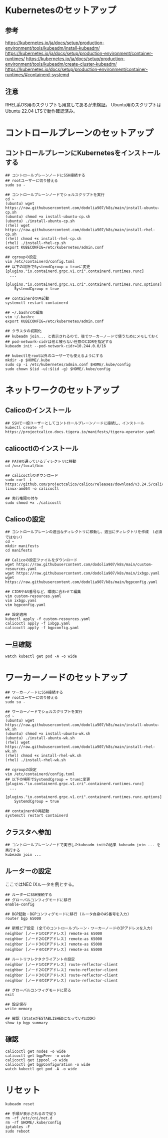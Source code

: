 # Kubernetesのセットアップ  
## 参考
https://kubernetes.io/ja/docs/setup/production-environment/tools/kubeadm/install-kubeadm/
https://kubernetes.io/ja/docs/setup/production-environment/container-runtimes/
https://kubernetes.io/ja/docs/setup/production-environment/tools/kubeadm/create-cluster-kubeadm/
https://kubernetes.io/docs/setup/production-environment/container-runtimes/#containerd-systemd

## 注意
RHEL系OS用のスクリプトも用意してあるが未検証。
Ubuntu用のスクリプトはUbuntu 22.04 LTSで動作確認済み。

# コントロールプレーンのセットアップ  
## コントロールプレーンにKubernetesをインストールする    
```
## コントロールプレーンノードにSSH接続する  
## rootユーザーに切り替える
sudo su -

## コントロールプレーンノードでシェルスクリプトを実行
cd ~
(ubuntu) wget https://raw.githubusercontent.com/dodolia907/k8s/main/install-ubuntu-cp.sh
(ubuntu) chmod +x install-ubuntu-cp.sh
(ubuntu) ./install-ubuntu-cp.sh  
(rhel) wget https://raw.githubusercontent.com/dodolia907/k8s/main/install-rhel-cp.sh
(rhel) chmod +x install-rhel-cp.sh  
(rhel) ./install-rhel-cp.sh
export KUBECONFIG=/etc/kubernetes/admin.conf  

## cgroupの設定
vim /etc/containerd/config.toml
## 以下の場所でSystemdCgroup = trueに変更
[plugins."io.containerd.grpc.v1.cri".containerd.runtimes.runc]
  ...
  [plugins."io.containerd.grpc.v1.cri".containerd.runtimes.runc.options]
    SystemdCgroup = true

## containerdの再起動
systemctl restart containerd

## ~/.bashrcの編集
vim ~/.bashrc  
export KUBECONFIG=/etc/kubernetes/admin.conf

## クラスタの初期化
## kubeadm join... と表示されるので、後でワーカーノードで使うためにメモしておく
## pod-network-cidrは他と被らない任意のCIDRを指定する
kubeadm init --pod-network-cidr=10.244.0.0/16

## kubectlをroot以外のユーザーでも使えるようにする
mkdir -p $HOME/.kube
sudo cp -i /etc/kubernetes/admin.conf $HOME/.kube/config
sudo chown $(id -u):$(id -g) $HOME/.kube/config
```

# ネットワークのセットアップ
## Calicoのインストール
```  
## SSHで一般ユーザーとしてコントロールプレーンノードに接続し、インストール
kubectl create -f https://projectcalico.docs.tigera.io/manifests/tigera-operator.yaml
```
## calicoctlのインストール
```
## PATHの通っているディレクトリに移動
cd /usr/local/bin

## calicoctlのダウンロード
sudo curl -L https://github.com/projectcalico/calico/releases/download/v3.24.5/calicoctl-linux-amd64 -o calicoctl

## 実行権限の付与
sudo chmod +x ./calicoctl
```

## Calicoの設定
```
## コントロールプレーンの適当なディレクトリに移動し、適当にディレクトリを作成　(必須ではない)
cd ~
mkdir manifests
cd manifests

## Calicoの設定ファイルをダウンロード
wget https://raw.githubusercontent.com/dodolia907/k8s/main/custom-resources.yaml
wget https://raw.githubusercontent.com/dodolia907/k8s/main/ixbgp.yaml
wget https://raw.githubusercontent.com/dodolia907/k8s/main/bgpconfig.yaml

## CIDRやAS番号など、環境に合わせて編集
vim custom-resources.yaml
vim ixbgp.yaml
vim bgpconfig.yaml

## 設定適用
kubectl apply -f custom-resources.yaml
calicoctl apply -f ixbgp.yaml
calicoctl apply -f bgpconfig.yaml
```

## 一旦確認
```
watch kubectl get pod -A -o wide
```

# ワーカーノードのセットアップ
```
## ワーカーノードにSSH接続する
## rootユーザーに切り替える
sudo su -

## ワーカーノードでシェルスクリプトを実行
cd ~
(ubuntu) wget https://raw.githubusercontent.com/dodolia907/k8s/main/install-ubuntu-wk.sh
(ubuntu) chmod +x install-ubuntu-wk.sh
(ubuntu) ./install-ubuntu-wk.sh
(rhel) wget https://raw.githubusercontent.com/dodolia907/k8s/main/install-rhel-wk.sh
(rhel) chmod +x install-rhel-wk.sh
(rhel) ./install-rhel-wk.sh  

## cgroupの設定
vim /etc/containerd/config.toml
## 以下の場所でSystemdCgroup = trueに変更
[plugins."io.containerd.grpc.v1.cri".containerd.runtimes.runc]
  ...
  [plugins."io.containerd.grpc.v1.cri".containerd.runtimes.runc.options]
    SystemdCgroup = true

## containerdの再起動
systemctl restart containerd
```

## クラスタへ参加
```
## コントロールプレーンノードで実行したkubeadm initの結果 kubeadm join ... を実行する
kubeadm join ...
```

## ルーターの設定
ここではNEC IXルータを例とする。
```
## ルーターにSSH接続する
## グローバルコンフィグモードに移行
enable-config

## BGP起動・BGPコンフィグモードに移行 (ルータ自身のAS番号を入力)
router bgp 65000

## 新規ピア設定 (全てのコントロールプレーン・ワーカーノードのIPアドレスを入力)
neighbor [ノード1のIPアドレス] remote-as 65000
neighbor [ノード2のIPアドレス] remote-as 65000
neighbor [ノード3のIPアドレス] remote-as 65000
neighbor [ノード4のIPアドレス] remote-as 65000

## ルートリフレクタクライアントの設定
neighbor [ノード1のIPアドレス] route-reflector-client
neighbor [ノード2のIPアドレス] route-reflector-client
neighbor [ノード3のIPアドレス] route-reflector-client
neighbor [ノード4のIPアドレス] route-reflector-client

## グローバルコンフィグモードに戻る
exit

## 設定保存
write memory

## 確認 (StateがESTABLISHEDになっていればOK)
show ip bgp summary
```

## 確認
```
calicoctl get nodes -o wide
calicoctl get bgpPeer -o wide
calicoctl get ippool -o wide
calicoctl get bgpConfiguration -o wide
watch kubectl get pod -A -o wide
```

# リセット
```
kubeadm reset

## 手順が表示されるので従う
rm -rf /etc/cni/net.d
rm -rf $HOME/.kube/config
iptables -F
sudo reboot
```
